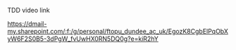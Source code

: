 TDD video link

https://dmail-my.sharepoint.com/:f:/g/personal/ftopu_dundee_ac_uk/EgozK8CgbElPqObXyW6F2S0B5-3dPgW_fvUwHX0RN5DQ0g?e=kiR2hY